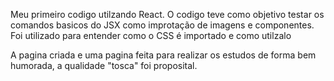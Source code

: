 Meu primeiro codigo utilzando React.
O codigo teve como objetivo testar os comandos basicos do JSX como improtação de imagens e componentes.
Foi utilizado para entender como o CSS é importado e como utilzalo

A pagina criada e uma pagina feita para realizar os estudos de forma bem humorada, a qualidade "tosca" foi proposital.

